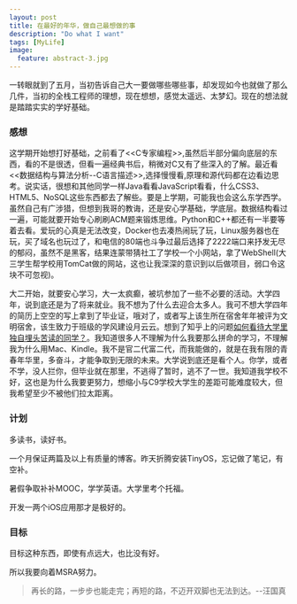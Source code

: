 ```yaml
---
layout: post
title: 在最好的年华，做自己最想做的事
description: "Do what I want"
tags: [MyLife]
image:
  feature: abstract-3.jpg
---
```


一转眼就到了五月，当初告诉自己大一要做哪些哪些事，却发现如今也就做了那么几件，当初的全栈工程师的理想，现在想想，感觉太遥远、太梦幻。现在的想法就是踏踏实实的学好基础。

### 感想 

这学期开始想打好基础，之前看了<<C专家编程>>,虽然后半部分偏向底层的东西，看的不是很透，但看一遍经典书后，稍微对C又有了些深入的了解。最近看<<数据结构与算法分析--C语言描述>>,选择慢慢看,原理和源代码都在边看边思考。说实话，很想和其他同学一样Java看看JavaScript看看，什么CSS3、HTML5、NoSQL这些东西都去了解些。要是上学期，可能我也会这么东学西学。虽然自己有广涉猎，但想到我哥的教诲，还是安心学基础，学底层。数据结构看过一遍，可能就要开始专心刷刷ACM题来锻炼思维。Python和C++都还有一半要等着去看。爱玩的心真是无法改变，Docker也去凑热闹玩了玩，Linux服务器也在玩，买了域名也玩过了，和电信的80端也斗争过最后选择了2222端口来抒发无尽的郁闷，虽然不是黑客，结果连蒙带猜社工了学校一个小网站，拿了WebShell(大三学生帮学校用TomCat做的网站，这也让我深深的意识到以后做项目，弱口令这块不可忽视)。

大二开始，就要安心学习，大一太疯癫，被坑参加了一些不必要的活动。大学四年，说到底还是为了将来就业。我不想为了什么去迎合太多人。我可不想大学四年的简历上空空的写上拿到了毕业证，哦对了，或者写上该生所在宿舍年年被评为文明宿舍，该生致力于班级的学风建设月云云。想到了知乎上的问题[如何看待大学里独自埋头苦读的同学？](http://www.zhihu.com/question/29591270)。我知道很多人不理解为什么我要那么拼命的学习，不理解我为什么用Mac、Kindle。我不是官二代富二代，而我能做的，就是在我有限的青春年华里，多奋斗，才能争取到无限的未来。大学说到底还是看个人。你学，或者不学，没人拦你，但毕业就在那里，不逃得了暂时，逃不了一世。我知道我学校不好，这也是为什么我要更努力，想缩小与C9学校大学生的差距可能难度较大，但我希望至少不被他们拉太距离。

### 计划

多读书，读好书。

一个月保证两篇及以上有质量的博客。昨天折腾安装TinyOS，忘记做了笔记，有空补。

暑假争取补补MOOC，学学英语。大学里考个托福。

开发一两个iOS应用那才是极好的。


### 目标

目标这种东西，即使有点远大，也比没有好。

所以我要向着MSRA努力。

> 再长的路，一步步也能走完；再短的路，不迈开双脚也无法到达。--汪国真